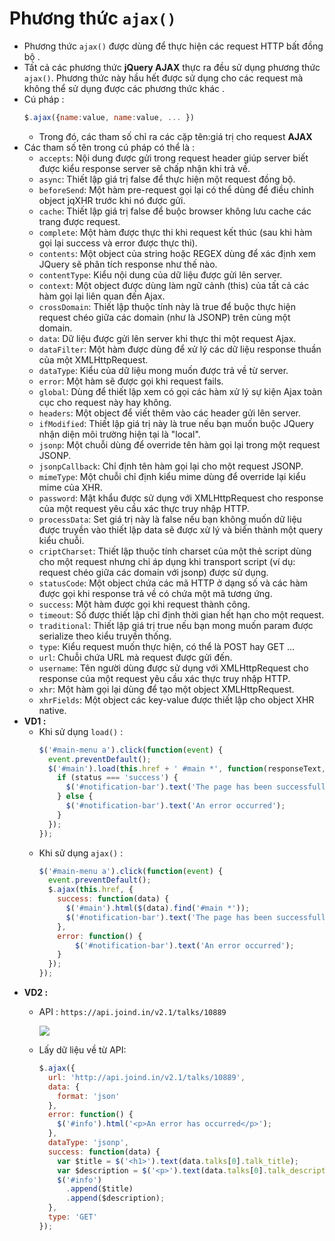 # Phương thức `ajax()`
- Phương thức `ajax()` được dùng để thực hiện các request HTTP bất đồng bộ .
- Tất cả các phương thức **jQuery AJAX** thực ra đều sử dụng phương thức `ajax()`. Phương thức này hầu hết được sử dụng cho các request mà không thể sử dụng được các phương thức khác .
- Cú pháp :
    ```js
    $.ajax({name:value, name:value, ... })
    ```
    - Trong đó, các tham số chỉ ra các cặp tên:giá trị cho request **AJAX**
- Các tham số tên trong cú pháp có thể là :
    - `accepts`: Nội dung được gửi trong request header giúp server biết được kiểu response server sẽ chấp nhận khi trả về.
    - `async`: Thiết lập giá trị false để thực hiện một request đồng bộ.
    - `beforeSend`: Một hàm pre-request gọi lại có thể dùng để điều chỉnh object jqXHR trước khi nó được gửi.
    - `cache`: Thiết lập giá trị false để buộc browser không lưu cache các trang được request.
    - `complete`: Một hàm được thực thi khi request kết thúc (sau khi hàm gọi lại success và error được thực thi).
    - `contents`: Một object của string hoặc REGEX dùng để xác định xem JQuery sẽ phân tích response như thế nào.
    - `contentType`: Kiểu nội dung của dữ liệu được gửi lên server.
    - `context`: Một object được dùng làm ngữ cảnh (this) của tất cả các hàm gọi lại liên quan đến Ajax.
    - `crossDomain`: Thiết lập thuộc tính này là true để buộc thực hiện request chéo giữa các domain (như là JSONP) trên cùng một domain.
    - `data`: Dữ liệu được gửi lên server khi thực thi một request Ajax.
    - `dataFilter`: Một hàm được dùng để xử lý các dữ liệu response thuần của một XMLHttpRequest.
    - `dataType`: Kiểu của dữ liệu mong muốn được trả về từ server.
    - `error`: Một hàm sẽ được gọi khi request fails.
    - `global`: Dùng để thiết lập xem có gọi các hàm xử lý sự kiện Ajax toàn cục cho request này hay không.
    - `headers`: Một object để viết thêm vào các header gửi lên server.
    - `ifModified`: Thiết lập giá trị này là true nếu bạn muốn buộc JQuery nhận diện môi trường hiện tại là "local".
    - `jsonp`: Một chuỗi dùng để override tên hàm gọi lại trong một request JSONP.
    - `jsonpCallback`: Chỉ định tên hàm gọi lại cho một request JSONP.
    - `mimeType`: Một chuỗi chỉ định kiểu mime dùng để override lại kiểu mime của XHR.
    - `password`: Mật khẩu được sử dụng với XMLHttpRequest cho response của một request yêu cầu xác thực truy nhập HTTP.
    - `processData`: Set giá trị này là false nếu bạn không muốn dữ liệu được truyền vào thiết lập data sẽ được xử lý và biến thành một query kiểu chuỗi.
    - `criptCharset`: Thiết lập thuộc tính charset của một thẻ script dùng cho một request nhưng chỉ áp dụng khi transport script (ví dụ: request chéo giữa các domain với jsonp) được sử dụng.
    - `statusCode`: Một object chứa các mã HTTP ở dạng số và các hàm được gọi khi response trả về có chứa một mã tương ứng.
    - `success`: Một hàm được gọi khi request thành công.
    - `timeout`: Số được thiết lập chỉ định thời gian hết hạn cho một request.
    - `traditional`: Thiết lập giá trị true nếu bạn mong muốn param được serialize theo kiểu truyền thống.
    - `type`: Kiểu request muốn thực hiện, có thể là POST hay GET …
    - `url`: Chuỗi chứa URL mà request được gửi đến.
    - `username`: Tên người dùng được sử dụng với XMLHttpRequest cho response của một request yêu cầu xác thực truy nhập HTTP.
    - `xhr`: Một hàm gọi lại dùng để tạo một object XMLHttpRequest.
    - `xhrFields`: Một object các key-value được thiết lập cho object XHR native.
- **VD1 :**
    - Khi sử dụng `load()` :
        ```js
        $('#main-menu a').click(function(event) {
          event.preventDefault();
          $('#main').load(this.href + ' #main *', function(responseText, status) {
            if (status === 'success') {
              $('#notification-bar').text('The page has been successfully loaded');
            } else {
              $('#notification-bar').text('An error occurred');
            }
          });
        });
        ```
    - Khi sử dụng `ajax()` :
        ```js
        $('#main-menu a').click(function(event) {
          event.preventDefault();
          $.ajax(this.href, {
            success: function(data) {
              $('#main').html($(data).find('#main *'));
              $('#notification-bar').text('The page has been successfully loaded');
            },
            error: function() {
                $('#notification-bar').text('An error occurred');
            }
          });
        });
        ```
- **VD2 :**
    - API : `https://api.joind.in/v2.1/talks/10889`
        
        <img src=https://i.imgur.com/d8nJO6r.png>

    - Lấy dữ liệu về từ API: 
        ```js
        $.ajax({
          url: 'http://api.joind.in/v2.1/talks/10889',
          data: {
            format: 'json'
          },
          error: function() {
            $('#info').html('<p>An error has occurred</p>');
          },
          dataType: 'jsonp',
          success: function(data) {
            var $title = $('<h1>').text(data.talks[0].talk_title);
            var $description = $('<p>').text(data.talks[0].talk_description);
            $('#info')
              .append($title)
              .append($description);
          },
          type: 'GET'
        });
        ```